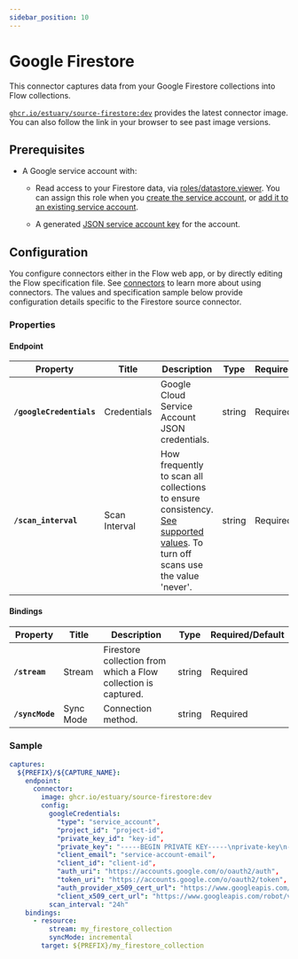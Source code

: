 ```yaml
---
sidebar_position: 10
---
```


# Google Firestore

This connector captures data from your Google Firestore collections into Flow collections.

[`ghcr.io/estuary/source-firestore:dev`](https://ghcr.io/estuary/source-firestore:dev) provides the latest connector image. You can also follow the link in your browser to see past image versions.

## Prerequisites

* A Google service account with:

    * Read access to your Firestore data, via [roles/datastore.viewer](https://cloud.google.com/datastore/docs/access/iam).
    You can assign this role when you [create the service account](https://cloud.google.com/iam/docs/creating-managing-service-accounts#creating), or [add it to an existing service account](https://cloud.google.com/iam/docs/granting-changing-revoking-access#single-role).

    * A generated [JSON service account key](https://cloud.google.com/iam/docs/creating-managing-service-account-keys#creating) for the account.

## Configuration

You configure connectors either in the Flow web app, or by directly editing the Flow specification file.
See [connectors](../../../concepts/connectors.md#using-connectors) to learn more about using connectors. The values and specification sample below provide configuration details specific to the Firestore source connector.

### Properties

#### Endpoint

| Property | Title | Description | Type | Required/Default |
|---|---|---|---|---|
| **`/googleCredentials`** | Credentials | Google Cloud Service Account JSON credentials. | string | Required |
| **`/scan_interval`** | Scan Interval | How frequently to scan all collections to ensure consistency. [See supported values](https://pkg.go.dev/time#ParseDuration). To turn off scans use the value &#x27;never&#x27;. | string | Required, `"12h"` |

#### Bindings

| Property | Title | Description | Type | Required/Default |
|---|---|---|---|---|
| **`/stream`** | Stream | Firestore collection from which a Flow collection is captured. | string | Required |
| **`/syncMode`** | Sync Mode | Connection method. | string | Required |

### Sample

```yaml
captures:
  ${PREFIX}/${CAPTURE_NAME}:
    endpoint:
      connector:
        image: ghcr.io/estuary/source-firestore:dev
        config:
          googleCredentials:
            "type": "service_account",
            "project_id": "project-id",
            "private_key_id": "key-id",
            "private_key": "-----BEGIN PRIVATE KEY-----\nprivate-key\n-----END PRIVATE KEY-----\n",
            "client_email": "service-account-email",
            "client_id": "client-id",
            "auth_uri": "https://accounts.google.com/o/oauth2/auth",
            "token_uri": "https://accounts.google.com/o/oauth2/token",
            "auth_provider_x509_cert_url": "https://www.googleapis.com/oauth2/v1/certs",
            "client_x509_cert_url": "https://www.googleapis.com/robot/v1/metadata/x509/service-account-email"
          scan_interval: "24h"
    bindings:
      - resource:
          stream: my_firestore_collection
          syncMode: incremental
        target: ${PREFIX}/my_firestore_collection
```